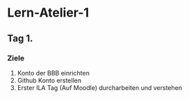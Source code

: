 # Lern-Atelier-1
## Tag 1.
### Ziele
1. Konto der BBB einrichten
2. Github Konto erstellen
3. Erster ILA Tag (Auf Moodle) durcharbeiten und verstehen 
